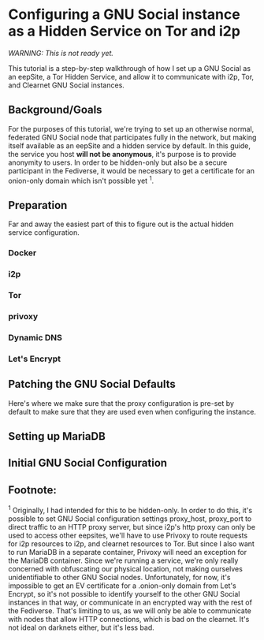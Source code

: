 Configuring a GNU Social instance as a Hidden Service on Tor and i2p
====================================================================

*WARNING: This is not ready yet.*

This tutorial is a step-by-step walkthrough of how I set up a GNU Social
as an eepSite, a Tor Hidden Service, and allow it to communicate with i2p, Tor,
and Clearnet GNU Social instances.

Background/Goals
----------------

For the purposes of this tutorial, we're trying to set up an otherwise normal,
federated GNU Social node that participates fully in the network, but making
itself available as an eepSite and a hidden service by default. In this guide,
the service you host **will not be anonymous**, it's purpose is to provide
anonymity to users. In order to be hidden-only but also be a secure participant
in the Fediverse, it would be necessary to get a certificate for an onion-only
domain which isn't possible yet <sup>1</sup>.

Preparation
-----------

Far and away the easiest part of this to figure out is the actual hidden service
configuration.

### Docker



### i2p

### Tor

### privoxy

### Dynamic DNS

### Let's Encrypt

Patching the GNU Social Defaults
--------------------------------

Here's where we make sure that the proxy configuration is pre-set by default to
make sure that they are used even when configuring the instance.


Setting up MariaDB
------------------

Initial GNU Social Configuration
--------------------------------


Footnote:
---------

<sup>1</sup> Originally, I had intended for this to be hidden-only. In order to do this,
it's possible to set GNU Social configuration settings proxy\_host, proxy\_port
to direct traffic to an HTTP proxy server, but since i2p's http proxy can only
be used to access other eepsites, we'll have to use Privoxy to route requests
for i2p resources to i2p, and clearnet resources to Tor. But since I also want
to run MariaDB in a separate container, Privoxy will need an exception for the
MariaDB container. Since we're running a service, we're only really concerned
with obfuscating our physical location, not making ourselves unidentifiable to
other GNU Social nodes. Unfortunately, for now, it's impossible to get an EV
certificate for a .onion-only domain from Let's Encrypt, so it's not possible
to identify yourself to the other GNU Social instances in that way, or
communicate in an encrypted way with the rest of the Fediverse. That's limiting
to us, as we will only be able to communicate with nodes that allow HTTP
connections, which is bad on the clearnet. It's not ideal on darknets either,
but it's less bad.
